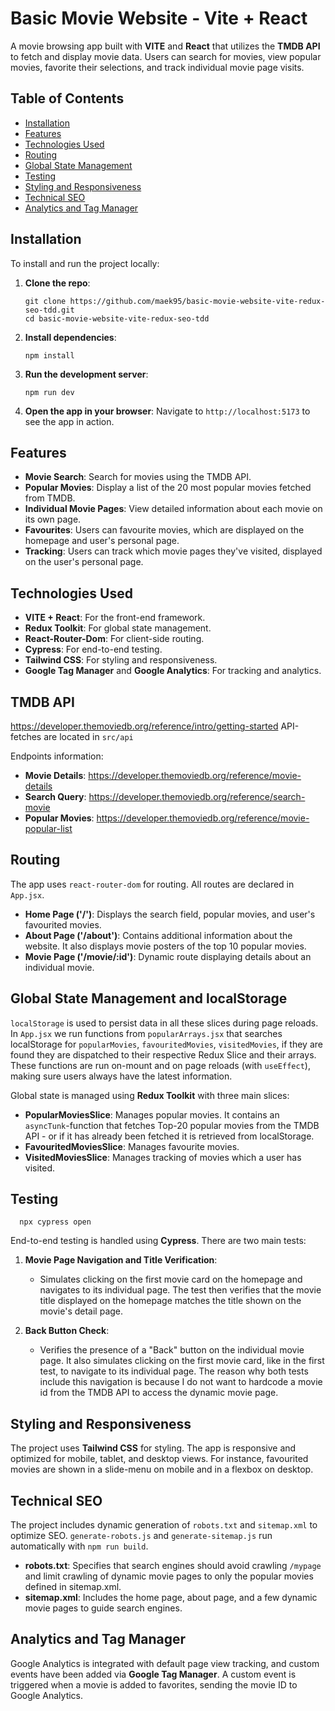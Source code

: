 # Basic Movie Website - Vite + React

A movie browsing app built with **VITE** and **React** that utilizes the **TMDB API** to fetch and display movie data. Users can search for movies, view popular movies, favorite their selections, and track individual movie page visits.

## Table of Contents
- [Installation](#installation)
- [Features](#features)
- [Technologies Used](#technologies-used)
- [Routing](#routing)
- [Global State Management](#global-state-management)
- [Testing](#testing)
- [Styling and Responsiveness](#styling-and-responsiveness)
- [Technical SEO](#technical-seo)
- [Analytics and Tag Manager](#analytics-and-tag-manager)

## Installation

To install and run the project locally:

1. **Clone the repo**:
   ```
   git clone https://github.com/maek95/basic-movie-website-vite-redux-seo-tdd.git
   cd basic-movie-website-vite-redux-seo-tdd
   ```

2. **Install dependencies**:
   ```
   npm install
   ```

3. **Run the development server**:
   ```
   npm run dev
   ```

4. **Open the app in your browser**:
   Navigate to `http://localhost:5173` to see the app in action.

## Features

- **Movie Search**: Search for movies using the TMDB API.
- **Popular Movies**: Display a list of the 20 most popular movies fetched from TMDB.
- **Individual Movie Pages**: View detailed information about each movie on its own page.
- **Favourites**: Users can favourite movies, which are displayed on the homepage and user's personal page.
- **Tracking**: Users can track which movie pages they've visited, displayed on the user's personal page.

## Technologies Used

- **VITE + React**: For the front-end framework.
- **Redux Toolkit**: For global state management.
- **React-Router-Dom**: For client-side routing.
- **Cypress**: For end-to-end testing.
- **Tailwind CSS**: For styling and responsiveness.
- **Google Tag Manager** and **Google Analytics**: For tracking and analytics.

## TMDB API
https://developer.themoviedb.org/reference/intro/getting-started
API-fetches are located in `src/api`

Endpoints information:
- **Movie Details**: https://developer.themoviedb.org/reference/movie-details
- **Search Query**: https://developer.themoviedb.org/reference/search-movie
- **Popular Movies**: https://developer.themoviedb.org/reference/movie-popular-list

## Routing

The app uses `react-router-dom` for routing. All routes are declared in `App.jsx`.

- **Home Page ('/')**: Displays the search field, popular movies, and user's favourited movies.
- **About Page ('/about')**: Contains additional information about the website. It also displays movie posters of the top 10 popular movies.
- **Movie Page ('/movie/:id')**: Dynamic route displaying details about an individual movie.

## Global State Management and localStorage

`localStorage` is used to persist data in all these slices during page reloads.
   In `App.jsx` we run functions from `popularArrays.jsx` that searches localStorage for `popularMovies`, `favouritedMovies`, `visitedMovies`, if they are found they are dispatched to their respective Redux Slice and their arrays. These functions are run on-mount and on page reloads (with `useEffect`), making sure users always have the latest information.

Global state is managed using **Redux Toolkit** with three main slices:
- **PopularMoviesSlice**: Manages popular movies. It contains an `asyncTunk`-function that fetches Top-20 popular movies from the TMDB API - or if it has already been fetched it is retrieved from localStorage.
- **FavouritedMoviesSlice**: Manages favourite movies. 
- **VisitedMoviesSlice**: Manages tracking of movies which a user has visited. 


## Testing

 ```
   npx cypress open
   ```
End-to-end testing is handled using **Cypress**. There are two main tests:

1. **Movie Page Navigation and Title Verification**:
   - Simulates clicking on the first movie card on the homepage and navigates to its individual page. The test then verifies that the movie title displayed on the homepage matches the title       shown on the movie's detail page.
   
2. **Back Button Check**:
   - Verifies the presence of a "Back" button on the individual movie page. It also simulates clicking on the first movie card, like in the first test, to navigate to its individual page.         The reason why both tests include this navigation is because I do not want to hardcode a movie id from the TMDB API to access the dynamic movie page.

## Styling and Responsiveness

The project uses **Tailwind CSS** for styling. The app is responsive and optimized for mobile, tablet, and desktop views. For instance, favourited movies are shown in a slide-menu on mobile and in a flexbox on desktop.

## Technical SEO

The project includes dynamic generation of `robots.txt` and `sitemap.xml` to optimize SEO.
`generate-robots.js` and `generate-sitemap.js` run automatically with `npm run build`.

- **robots.txt**: Specifies that search engines should avoid crawling `/mypage` and limit crawling of dynamic movie pages to only the popular movies defined in sitemap.xml.
- **sitemap.xml**: Includes the home page, about page, and a few dynamic movie pages to guide search engines.

## Analytics and Tag Manager

Google Analytics is integrated with default page view tracking, and custom events have been added via **Google Tag Manager**. A custom event is triggered when a movie is added to favorites, sending the movie ID to Google Analytics.
